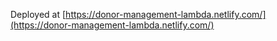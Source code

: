 Deployed at [https://donor-management-lambda.netlify.com/](https://donor-management-lambda.netlify.com/)
